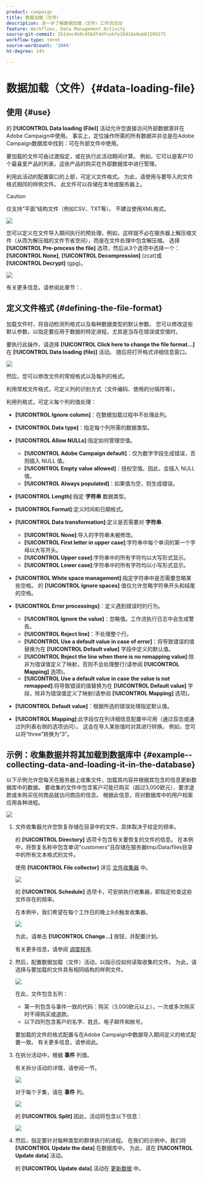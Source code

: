 ```yaml
---
product: campaign
title: 数据加载（文件）
description: 进一步了解数据加载（文件）工作流活动
feature: Workflows, Data Management Activity
source-git-commit: 2b1dec4b9c456df4dfcebfe10d18e0ab01599275
workflow-type: tm+mt
source-wordcount: '1044'
ht-degree: 14%

---
```


# 数据加载（文件）{#data-loading-file}



## 使用 {#use}

的 **[!UICONTROL Data loading (File)]** 活动允许您直接访问外部数据源并在Adobe Campaign中使用。 事实上，定位操作所需的所有数据并非总是在Adobe Campaign数据库中找到：可在外部文件中使用。

要加载的文件可由过渡指定，或在执行此活动期间计算。 例如，它可以是客户10个最喜爱产品的列表，这些产品的购买在外部数据库中进行管理。

利用此活动的配置窗口的上部，可定义文件格式。 为此，请使用与要导入的文件格式相同的样例文件。 此文件可以存储在本地或服务器上。

>[!CAUTION]
>
>仅支持“平面”结构文件（例如CSV、TXT等）。 不建议使用XML格式。

![](assets/s_advuser_wf_etl_file.png)

您可以定义在文件导入期间执行的预处理，例如，这样就不必在服务器上解压缩文件（从而为解压缩的文件节省空间），而是在文件处理中包含解压缩。 选择 **[!UICONTROL Pre-process the file]** 选项，然后从3个选项中选择一个： **[!UICONTROL None]**, **[!UICONTROL Decompression]** (zcat)或 **[!UICONTROL Decrypt]** (gpg)。

![](assets/preprocessing-dataloading.png)

有关更多信息，请参阅此章节：.

## 定义文件格式 {#defining-the-file-format}

加载文件时，将自动检测列格式以及每种数据类型的默认参数。 您可以修改这些默认参数，以指定要应用于数据的特定进程，尤其是当存在错误或空值时。

要执行此操作，请选择 **[!UICONTROL Click here to change the file format...]** 在 **[!UICONTROL Data loading (file)]** 活动。 随后将打开格式详细信息窗口。

![](assets/file_loading_columns_format.png)

然后，您可以修改文件的常规格式以及每列的格式。

利用常规文件格式，可定义列的识别方式（文件编码、使用的分隔符等）。

利用列格式，可定义每个列的值处理：

* **[!UICONTROL Ignore column]**：在数据加载过程中不处理此列。
* **[!UICONTROL Data type]**：指定每个列所需的数据类型。
* **[!UICONTROL Allow NULLs]**:指定如何管理空值。

   * **[!UICONTROL Adobe Campaign default]**：仅为数字字段生成错误，否则插入 NULL 值。
   * **[!UICONTROL Empty value allowed]**：授权空值。因此，会插入 NULL 值。
   * **[!UICONTROL Always populated]**：如果值为空，则生成错误。

* **[!UICONTROL Length]**:指定 **字符串** 数据类型。
* **[!UICONTROL Format]**:定义时间和日期格式。
* **[!UICONTROL Data transformation]**:定义是否需要对 **字符串**.

   * **[!UICONTROL None]**:导入的字符串未被修改。
   * **[!UICONTROL First letter in upper case]**:字符串中每个单词的第一个字母以大写开头。
   * **[!UICONTROL Upper case]**:字符串中的所有字符均以大写形式显示。
   * **[!UICONTROL Lower case]**:字符串中的所有字符均以小写形式显示。

* **[!UICONTROL White space management]**:指定字符串中是否需要忽略某些空格。 的 **[!UICONTROL Ignore spaces]** 值仅允许忽略字符串开头和结尾的空格。
* **[!UICONTROL Error processings]**：定义遇到错误时的行为。

   * **[!UICONTROL Ignore the value]**：忽略值。工作流执行日志中会生成警告。
   * **[!UICONTROL Reject line]**：不处理整个行。
   * **[!UICONTROL Use a default value in case of error]**：将导致错误的值替换为在 **[!UICONTROL Default value]** 字段中定义的默认值。
   * **[!UICONTROL Reject the line when there is no remapping value]**:除非为错误值定义了映射，否则不会处理整行(请参阅 **[!UICONTROL Mapping]** 选项)。
   * **[!UICONTROL Use a default value in case the value is not remapped]**:将导致错误的值替换为在 **[!UICONTROL Default value]** 字段，除非为错误值定义了映射(请参阅 **[!UICONTROL Mapping]** 选项)。

* **[!UICONTROL Default value]**：根据所选的错误处理指定默认值。
* **[!UICONTROL Mapping]**:此字段仅在列详细信息配置中可用（通过双击或通过列列表右侧的选项访问）。 这会在导入某些值时对其进行转换。 例如，您可以将“three”转换为“3”。

## 示例：收集数据并将其加载到数据库中 {#example--collecting-data-and-loading-it-in-the-database}

以下示例允许您每天在服务器上收集文件，加载其内容并根据其包含的信息更新数据库中的数据。 要收集的文件中包含客户可能已购买（超过3,000欧元）、要求退款或未购买任何商品就访问商店的信息。 根据此信息，将对数据库中的用户档案应用各种进程。

![](assets/s_advuser_load_file_sample_0.png)

1. 文件收集器允许您恢复存储在目录中的文件，具体取决于给定的频率。

   的 **[!UICONTROL Directory]** 选项卡包含有关要恢复的文件的信息。 在本例中，将恢复名称中包含单词“customers”且存储在服务器tmp/Data/files目录中的所有文本格式的文件。

   使用 **[!UICONTROL File collector]** 详见 [文件收集器](file-collector.md) 中。

   ![](assets/s_advuser_load_file_sample_1.png)

   的 **[!UICONTROL Schedule]** 选项卡，可安排执行收集器，即指定检查这些文件存在的频率。

   在本例中，我们希望在每个工作日的晚上9点触发收集器。

   ![](assets/s_advuser_load_file_sample_2.png)

   为此，请单击 **[!UICONTROL Change...]** 按钮，并配置计划。

   有关更多信息，请参阅 [调度程序](scheduler.md).

1. 然后，配置数据加载（文件）活动，以指示应如何读取收集的文件。 为此，请选择与要加载的文件具有相同结构的样例文件。

   ![](assets/s_advuser_load_file_sample_3.png)

   在此，文件包含五列：

   * 第一列包含与事件一致的代码：购买（3,000欧元以上），一次或多次购买时不得购买或退款。
   * 以下四列包含客户的名字、姓氏、电子邮件和帐号。

   要加载的文件的格式配置与在Adobe Campaign中数据导入期间定义的格式配置一致。 有关更多信息，请参阅此。

1. 在拆分活动中，根据 **事件** 列值。

   有关拆分活动的详情，请参阅一节。

   ![](assets/s_advuser_load_file_sample_4.png)

   对于每个子集，请在 **事件** 列。

   ![](assets/s_advuser_load_file_sample_5.png)

   的 **[!UICONTROL Split]** 因此，活动将包含以下信息：

   ![](assets/s_advuser_load_file_sample_6.png)

1. 然后，指定要针对每种类型的群体执行的进程。 在我们的示例中，我们将 **[!UICONTROL Update the data]** 在数据库中。 为此，请在 **[!UICONTROL Update data]** 活动。

   的 **[!UICONTROL Update data]** 活动在 [更新数据](update-data.md) 中。
